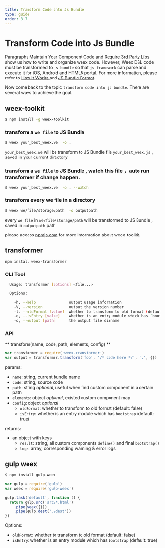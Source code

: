 ```yaml
---
title: Transform Code into Js Bundle
type: guide
order: 3.7
---
```


# Transform Code into Js Bundle

Paragraphs Maintain Your Component Code and [Require 3rd Party Libs](./require-3rd-party-libs.html) show us how to write and organize weex code. However, Weex DSL code must be transformed to `js bundle` so that `js framework` can parse and execute it for iOS, Android and HTML5 portal. For more information, please refer to [How It Works
](../../advanced/how-it-works.html) and [JS Bundle Format](../../references/specs/js-bundle-format.html).

Now come back to the topic `transform code into js bundle`. There are several ways to achieve the goal.

## weex-toolkit

```bash
$ npm install -g weex-toolkit
```

### transform a `we file` to JS Bundle

```bash
$ weex your_best_weex.we  -o .
```

`your_best_weex.we` will be transform to JS Bundle file `your_best_weex.js` , saved in your current directory

### transform a `we file` to JS Bundle , watch this file ，auto run transformer if change happen.

```bash
$ weex your_best_weex.we  -o . --watch
```

### transform every we file in a directory 

```bash
$ weex we/file/storage/path  -o outputpath
```

every `we file` in `we/file/storage/path` will be transformed to JS Bundle  , saved in `outputpath` path

please access [npmjs.com](https://www.npmjs.com/package/weex-toolkit) for more information about weex-toolkit.

## transformer

```bash
npm install weex-transformer
```

### CLI Tool

```bash
  Usage: transformer [options] <file...>

  Options:

    -h, --help               output usage information
    -V, --version            output the version number
    -l, --oldFormat [value]  whether to transform to old format (default: false)
    -e, --isEntry [value]    whether is an entry module which has `bootstrap` (default: true)
    -o, --output [path]      the output file dirname
```

### API

** transform(name, code, path, elements, config) **

```javascript
var transformer = require('weex-transformer')
var output = transformer.transform('foo', '/* code here */', '.', {})
```

params:

- `name`: string, current bundle name
- `code`: string, source code
- `path`: string *optional*, useful when find custom component in a certain path
- `elements`: object *optional*, existed custom component map
- `config`: object *optional*
    * `oldFormat`: whether to transform to old format (default: false)
    * `isEntry`: whether is an entry module which has `bootstrap` (default: true)

returns:

- an object with keys
    * `result`: string, all custom components `define()` and final `bootstrap()`
    * `logs`: array, corresponding warning & error logs

## gulp weex

```bash
$ npm install gulp-weex
```

```javascript
var gulp = require('gulp')
var weex = require('gulp-weex')

gulp.task('default', function () {
  return gulp.src('src/*.html')
    .pipe(weex({}))
    .pipe(gulp.dest('./dest'))
})
```

Options:

- `oldFormat`: whether to transform to old format (default: false)
- `isEntry`: whether is an entry module which has `bootstrap` (default: true)
